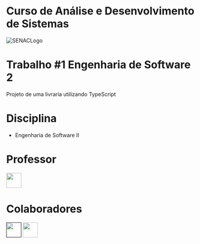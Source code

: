 # Curso de Análise e Desenvolvimento de Sistemas
![SENACLogo](https://encrypted-tbn0.gstatic.com/images?q=tbn%3AANd9GcS1-Q1frFPw6r_7YL5yoSfW2ffSjBpz1L2iI-88EjojuNpKNM9O&usqp=CAU)

# Trabalho #1 Engenharia de Software 2 
  Projeto de uma livraria utilizando TypeScript 
   
# Disciplina
* Engenharia de Software II

# Professor
<a href="https://github.com/angelogluz"><img src="https://avatars3.githubusercontent.com/u/5839083?s=460&u=22ba4f91004a807ce728237cf1f275000dd8fe3a&v=4" width="40" height="40"></a>

# Colaboradores
<a href=""><img src="" width="40" height="40"></a>
<a href="https://github.com/GregoryGMoraes"><img src="https://avatars0.githubusercontent.com/u/28300868?s=460&v=4" width="40" height="40"></a>

